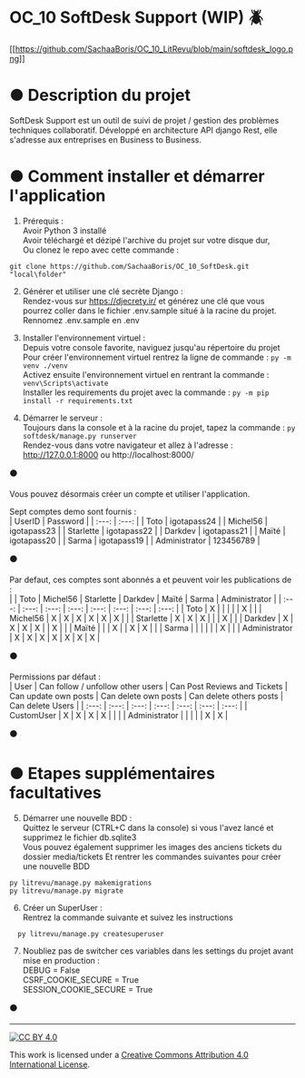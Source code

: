# OC_10 SoftDesk Support (WIP) :beetle:  

[[https://github.com/SachaaBoris/OC_10_LitRevu/blob/main/softdesk_logo.png]]
  
# ● Description du projet  
SoftDesk Support est un outil de suivi de projet / gestion des problèmes techniques collaboratif. Développé en architecture API django Rest, elle s'adresse aux entreprises en Business to Business.  
  
# ● Comment installer et démarrer l'application  
1. Prérequis :  
    Avoir Python 3 installé  
    Avoir téléchargé et dézipé l'archive du projet sur votre disque dur,  
    Ou clonez le repo avec cette commande :  
  ```  
  git clone https://github.com/SachaaBoris/OC_10_SoftDesk.git "local\folder"
  ```  
  
2. Générer et utiliser une clé secrète Django :  
	Rendez-vous sur https://djecrety.ir/ et générez une clé que vous pourrez coller dans le fichier .env.sample situé à la racine du projet.  
	Rennomez .env.sample en .env  
  
3. Installer l'environnement virtuel :  
    Depuis votre console favorite, naviguez jusqu'au répertoire du projet  
    Pour créer l'environnement virtuel rentrez la ligne de commande : `py -m venv ./venv`  
    Activez ensuite l'environnement virtuel en rentrant la commande : `venv\Scripts\activate`  
    Installer les requirements du projet avec la commande : `py -m pip install -r requirements.txt`  
  
4. Démarrer le serveur :  
    Toujours dans la console et à la racine du projet, tapez la commande : `py softdesk/manage.py runserver`  
	Rendez-vous dans votre navigateur et allez à l'adresse :  
	http://127.0.0.1:8000 ou http://localhost:8000/  
  
:black_circle:  
  
Vous pouvez désormais créer un compte et utiliser l'application.  
  
Sept comptes demo sont fournis :  
| UserID | Password |
| :---: | :---: |
| Toto | igotapass24 |
| Michel56 | igotapass23 |
| Starlette | igotapass22 |
| Darkdev | igotapass21 |
| Maïté | igotapass20 |
| Sarma | igotapass19 |
| Administrator | 123456789 |
  
:black_circle:  
  
Par defaut, ces comptes sont abonnés a et peuvent voir les publications de :  
|   | Toto | Michel56 | Starlette | Darkdev | Maïté | Sarma | Administrator |
| :---: | :---: | :---: | :---: | :---: | :---: | :---: | :---: |
| Toto | X |  |  |  |  | X |  |
| Michel56 | X | X | X | X | X | X |  |
| Starlette | X | X | X |  |  | X |  |
| Darkdev | X | X | X | X |  | X |  |
| Maïté |  |  | X |  | X | X |  |
| Sarma |  |  |  |  |  | X |  |
| Administrator | X | X | X | X | X | X | X |  
  
:black_circle:  
  
Permissions par défaut :  
| User | Can follow / unfollow other users | Can Post Reviews and Tickets | Can update own posts | Can delete own posts | Can delete others posts | Can delete Users |
| :---: | :---: | :---: | :---: | :---: | :---: | :---: |
| CustomUser | X | X | X | X |  |  |
| Administrator |  |  |  |  | X | X |  
  
:black_circle:  
  
# ● Etapes supplémentaires facultatives  
5. Démarrer une nouvelle BDD :  
	Quittez le serveur (CTRL+C dans la console) si vous l'avez lancé et supprimez le fichier db.sqlite3  
	Vous pouvez également supprimer les images des anciens tickets du dossier media/tickets
	Et rentrer les commandes suivantes pour créer une nouvelle BDD
  ``` 
  py litrevu/manage.py makemigrations
  py litrevu/manage.py migrate
  ``` 
  
6. Créer un SuperUser :  
	Rentrez la commande suivante et suivez les instructions  
  ``` 
	py litrevu/manage.py createsuperuser
  ```  
  
7. Noubliez pas de switcher ces variables dans les settings du projet avant mise en production :  
	DEBUG = False  
	CSRF_COOKIE_SECURE = True  
	SESSION_COOKIE_SECURE = True  
  
:black_circle:  
  
---  
  
[![CC BY 4.0][cc-by-shield]][cc-by]  
  
This work is licensed under a [Creative Commons Attribution 4.0 International License][cc-by].  
  
[cc-by]: http://creativecommons.org/licenses/by/4.0/  
[cc-by-shield]: https://img.shields.io/badge/License-CC%20BY%204.0-lightgrey.svg  
